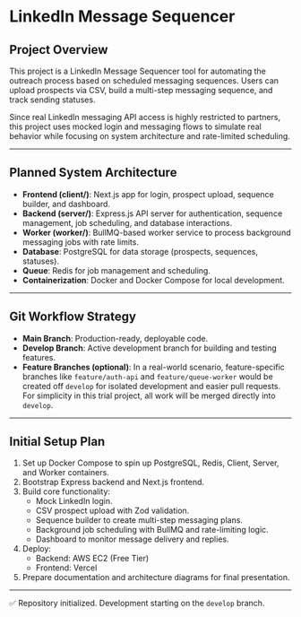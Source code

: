 # LinkedIn Message Sequencer

## Project Overview

This project is a LinkedIn Message Sequencer tool for automating the outreach process based on scheduled messaging sequences. Users can upload prospects via CSV, build a multi-step messaging sequence, and track sending statuses.

Since real LinkedIn messaging API access is highly restricted to partners, this project uses mocked login and messaging flows to simulate real behavior while focusing on system architecture and rate-limited scheduling.

---

## Planned System Architecture

- **Frontend (client/)**: Next.js app for login, prospect upload, sequence builder, and dashboard.
- **Backend (server/)**: Express.js API server for authentication, sequence management, job scheduling, and database interactions.
- **Worker (worker/)**: BullMQ-based worker service to process background messaging jobs with rate limits.
- **Database**: PostgreSQL for data storage (prospects, sequences, statuses).
- **Queue**: Redis for job management and scheduling.
- **Containerization**: Docker and Docker Compose for local development.

---

## Git Workflow Strategy

- **Main Branch**: Production-ready, deployable code.
- **Develop Branch**: Active development branch for building and testing features.
- **Feature Branches (optional)**: In a real-world scenario, feature-specific branches like `feature/auth-api` and `feature/queue-worker` would be created off `develop` for isolated development and easier pull requests. For simplicity in this trial project, all work will be merged directly into `develop`.

---

## Initial Setup Plan

1. Set up Docker Compose to spin up PostgreSQL, Redis, Client, Server, and Worker containers.
2. Bootstrap Express backend and Next.js frontend.
3. Build core functionality:
   - Mock LinkedIn login.
   - CSV prospect upload with Zod validation.
   - Sequence builder to create multi-step messaging plans.
   - Background job scheduling with BullMQ and rate-limiting logic.
   - Dashboard to monitor message delivery and replies.
4. Deploy:
   - Backend: AWS EC2 (Free Tier)
   - Frontend: Vercel
5. Prepare documentation and architecture diagrams for final presentation.

---

✅ Repository initialized. Development starting on the `develop` branch.

